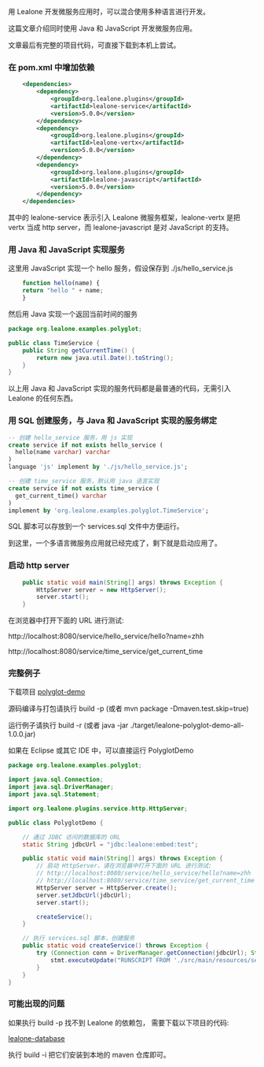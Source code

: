 用 Lealone 开发微服务应用时，可以混合使用多种语言进行开发。

这篇文章介绍同时使用 Java 和 JavaScript 开发微服务应用。

文章最后有完整的项目代码，可直接下载到本机上尝试。


### 在 pom.xml 中增加依赖

```xml
    <dependencies>
        <dependency>
            <groupId>org.lealone.plugins</groupId>
            <artifactId>lealone-service</artifactId>
            <version>5.0.0</version>
        </dependency>
        <dependency>
            <groupId>org.lealone.plugins</groupId>
            <artifactId>lealone-vertx</artifactId>
            <version>5.0.0</version>
        </dependency>
        <dependency>
            <groupId>org.lealone.plugins</groupId>
            <artifactId>lealone-javascript</artifactId>
            <version>5.0.0</version>
        </dependency>
    </dependencies>
```

其中的 lealone-service 表示引入 Lealone 微服务框架，lealone-vertx 是把 vertx 当成 http server，而 lealone-javascript 是对 JavaScript 的支持。


### 用 Java 和 JavaScript 实现服务

这里用 JavaScript 实现一个 hello 服务，假设保存到 ./js/hello_service.js

```JavaScript
    function hello(name) {
	return "hello " + name;
    }
```

然后用 Java 实现一个返回当前时间的服务

```java
package org.lealone.examples.polyglot;

public class TimeService {
    public String getCurrentTime() {
        return new java.util.Date().toString();
    }
}
```

以上用 Java 和 JavaScript 实现的服务代码都是最普通的代码，无需引入 Lealone 的任何东西。



### 用 SQL 创建服务，与 Java 和 JavaScript 实现的服务绑定

```SQL
-- 创建 hello_service 服务，用 js 实现
create service if not exists hello_service (
  hello(name varchar) varchar
)
language 'js' implement by './js/hello_service.js';
```

```SQL
-- 创建 time_service 服务，默认用 java 语言实现
create service if not exists time_service (
  get_current_time() varchar
)
implement by 'org.lealone.examples.polyglot.TimeService';
```

SQL 脚本可以存放到一个 services.sql 文件中方便运行。

到这里，一个多语言微服务应用就已经完成了，剩下就是启动应用了。


### 启动 http server

```java
    public static void main(String[] args) throws Exception { 
        HttpServer server = new HttpServer();
        server.start();
    }
```

在浏览器中打开下面的 URL 进行测试:

http://localhost:8080/service/hello_service/hello?name=zhh

http://localhost:8080/service/time_service/get_current_time


### 完整例子

下载项目 [polyglot-demo](https://github.com/lealone/Lealone-Examples/tree/main/polyglot-demo)

源码编译与打包请执行 build -p (或者 mvn package -Dmaven.test.skip=true)

运行例子请执行 build -r (或者 java -jar ./target/lealone-polyglot-demo-all-1.0.0.jar)

如果在 Eclipse 或其它 IDE 中，可以直接运行 PolyglotDemo

```java
package org.lealone.examples.polyglot;

import java.sql.Connection;
import java.sql.DriverManager;
import java.sql.Statement;

import org.lealone.plugins.service.http.HttpServer;

public class PolyglotDemo {

    // 通过 JDBC 访问的数据库的 URL
    static String jdbcUrl = "jdbc:lealone:embed:test";

    public static void main(String[] args) throws Exception {
        // 启动 HttpServer，请在浏览器中打开下面的 URL 进行测试:
        // http://localhost:8080/service/hello_service/hello?name=zhh
        // http://localhost:8080/service/time_service/get_current_time
        HttpServer server = HttpServer.create();
        server.setJdbcUrl(jdbcUrl);
        server.start();

        createService();
    }

    // 执行 services.sql 脚本，创建服务
    public static void createService() throws Exception {
        try (Connection conn = DriverManager.getConnection(jdbcUrl); Statement stmt = conn.createStatement()) {
            stmt.executeUpdate("RUNSCRIPT FROM './src/main/resources/services.sql'");
        }
    }
}
```

### 可能出现的问题

如果执行 build -p 找不到 Lealone 的依赖包，
需要下载以下项目的代码: 

[lealone-database](https://github.com/lealone/Lealone)


执行 build -i 把它们安装到本地的 maven 仓库即可。

